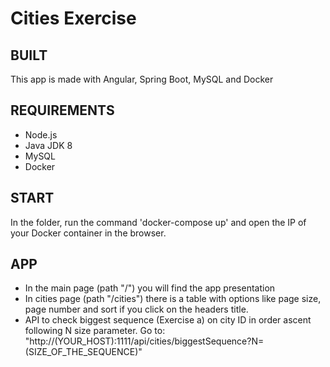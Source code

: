 # Cities Exercise

## BUILT

This app is made with Angular, Spring Boot, MySQL and Docker

## REQUIREMENTS

- Node.js
- Java JDK 8
- MySQL
- Docker

## START

In the folder, run the command 'docker-compose up' and open the IP of your Docker container in the browser.

## APP

- In the main page (path "/") you will find the app presentation
- In cities page (path "/cities") there is a table with options like page size, page number and sort if you click on the headers title.
- API to check biggest sequence (Exercise a) on city ID in order ascent following N size parameter.
  Go to:
  "http://(YOUR_HOST):1111/api/cities/biggestSequence?N=(SIZE_OF_THE_SEQUENCE)"
